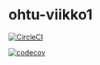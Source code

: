 # ohtu-viikko1

[![CircleCI](https://circleci.com/gh/millalin/ohtu-viikko1.svg?style=svg)](https://circleci.com/gh/millalin/ohtu-viikko1)



[![codecov](https://codecov.io/gh/millalin/ohtu-viikko1/branch/master/graph/badge.svg)](https://codecov.io/gh/millalin/ohtu-viikko1)


